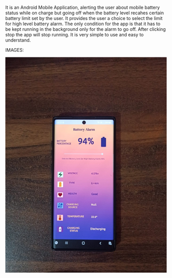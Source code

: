 It is an Android Mobile Application, alerting the user about mobile battery status while on charge but going off when the battery level recahes certain battery limit set by the user. 
It provides the user a choice to select the limit for high level battery alarm. 
The only condition for the app is that it has to be kept running in the background only for the alarm to go off. 
After clicking stop the app will stop running. It is very simple to use and easy to understand.

IMAGES:

![IMG](app%2Fsrc%2Fmain%2Fres%2Fraw%2Fphysical%20device.jpeg)